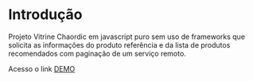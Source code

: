 # Introdução
Projeto Vitrine Chaordic em javascript puro sem  uso de frameworks que solicita as informações do produto referência e da lista de produtos recomendados com paginação de um serviço remoto.

Acesso o link [DEMO](http://vitrinechaordiconsite.herokuapp.com/)

